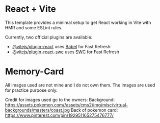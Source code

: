 # React + Vite

This template provides a minimal setup to get React working in Vite with HMR and some ESLint rules.

Currently, two official plugins are available:

- [@vitejs/plugin-react](https://github.com/vitejs/vite-plugin-react/blob/main/packages/plugin-react/README.md) uses [Babel](https://babeljs.io/) for Fast Refresh
- [@vitejs/plugin-react-swc](https://github.com/vitejs/vite-plugin-react-swc) uses [SWC](https://swc.rs/) for Fast Refresh

# Memory-Card
All images used are not mine and I do not own them. The images are used for practice purpose only.

Credit for images used go to the owners:
Background: https://assets.pokemon.com//assets/cms2/img/misc/virtual-backgrounds/masters/coast.jpg
Back of pokemon card: https://www.pinterest.com/pin/192951165275476777/

